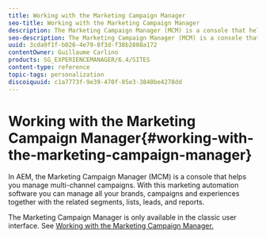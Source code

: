 ```yaml
---
title: Working with the Marketing Campaign Manager
seo-title: Working with the Marketing Campaign Manager
description: The Marketing Campaign Manager (MCM) is a console that helps you manage multi-channel campaigns
seo-description: The Marketing Campaign Manager (MCM) is a console that helps you manage multi-channel campaigns
uuid: 3cda9f1f-b026-4e79-8f3d-f38b2808a172
contentOwner: Guillaume Carlino
products: SG_EXPERIENCEMANAGER/6.4/SITES
content-type: reference
topic-tags: personalization
discoiquuid: c1a7773f-9e39-470f-85e3-3840be4278dd
---
```


# Working with the Marketing Campaign Manager{#working-with-the-marketing-campaign-manager}

In AEM, the Marketing Campaign Manager (MCM) is a console that helps you manage multi-channel campaigns. With this marketing automation software you can manage all your brands, campaigns and experiences together with the related segments, lists, leads, and reports.

The Marketing Campaign Manager is only available in the classic user interface. See [Working with the Marketing Campaign Manager.](/help/sites-classic-ui-authoring/classic-personalization-campaigns-mktg-manager.md)
